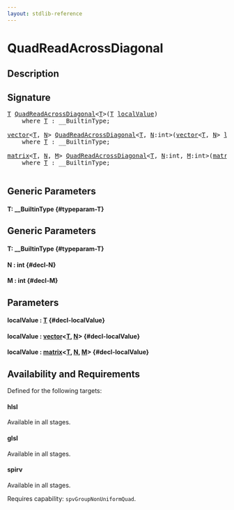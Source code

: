 ```yaml
---
layout: stdlib-reference
---
```


# QuadReadAcrossDiagonal

## Description





## Signature 

<pre>
<a href="/stdlib-reference/global-decls/QuadReadAcrossDiagonal#typeparam-T" class="code_type">T</a> <a href="/stdlib-reference/global-decls/QuadReadAcrossDiagonal">QuadReadAcrossDiagonal</a>&lt;<a href="/stdlib-reference/global-decls/QuadReadAcrossDiagonal#typeparam-T" class="code_type">T</a>&gt;(<a href="/stdlib-reference/global-decls/QuadReadAcrossDiagonal#typeparam-T" class="code_type">T</a> <a href="/stdlib-reference/global-decls/QuadReadAcrossDiagonal#decl-localValue" class="code_param">localValue</a>)
    <span class='code_keyword'>where</span> <a href="/stdlib-reference/global-decls/QuadReadAcrossDiagonal#typeparam-T" class="code_type">T</a> : __BuiltinType;

<a href="/stdlib-reference/types/vector/index">vector</a>&lt;<a href="/stdlib-reference/global-decls/QuadReadAcrossDiagonal#typeparam-T" class="code_type">T</a>, <a href="/stdlib-reference/global-decls/QuadReadAcrossDiagonal#decl-N" class="code_var">N</a>&gt; <a href="/stdlib-reference/global-decls/QuadReadAcrossDiagonal">QuadReadAcrossDiagonal</a>&lt;<a href="/stdlib-reference/global-decls/QuadReadAcrossDiagonal#typeparam-T" class="code_type">T</a>, <a href="/stdlib-reference/global-decls/QuadReadAcrossDiagonal#decl-N" class="code_var">N</a>:<span class="code_keyword">int</span>&gt;(<a href="/stdlib-reference/types/vector/index">vector</a>&lt;<a href="/stdlib-reference/global-decls/QuadReadAcrossDiagonal#typeparam-T" class="code_type">T</a>, <a href="/stdlib-reference/global-decls/QuadReadAcrossDiagonal#decl-N" class="code_var">N</a>&gt; <a href="/stdlib-reference/global-decls/QuadReadAcrossDiagonal#decl-localValue" class="code_param">localValue</a>)
    <span class='code_keyword'>where</span> <a href="/stdlib-reference/global-decls/QuadReadAcrossDiagonal#typeparam-T" class="code_type">T</a> : __BuiltinType;

<a href="/stdlib-reference/types/matrix/index">matrix</a>&lt;<a href="/stdlib-reference/global-decls/QuadReadAcrossDiagonal#typeparam-T" class="code_type">T</a>, <a href="/stdlib-reference/global-decls/QuadReadAcrossDiagonal#decl-N" class="code_var">N</a>, <a href="/stdlib-reference/global-decls/QuadReadAcrossDiagonal#decl-M" class="code_var">M</a>&gt; <a href="/stdlib-reference/global-decls/QuadReadAcrossDiagonal">QuadReadAcrossDiagonal</a>&lt;<a href="/stdlib-reference/global-decls/QuadReadAcrossDiagonal#typeparam-T" class="code_type">T</a>, <a href="/stdlib-reference/global-decls/QuadReadAcrossDiagonal#decl-N" class="code_var">N</a>:<span class="code_keyword">int</span>, <a href="/stdlib-reference/global-decls/QuadReadAcrossDiagonal#decl-M" class="code_var">M</a>:<span class="code_keyword">int</span>&gt;(<a href="/stdlib-reference/types/matrix/index">matrix</a>&lt;<a href="/stdlib-reference/global-decls/QuadReadAcrossDiagonal#typeparam-T" class="code_type">T</a>, <a href="/stdlib-reference/global-decls/QuadReadAcrossDiagonal#decl-N" class="code_var">N</a>, <a href="/stdlib-reference/global-decls/QuadReadAcrossDiagonal#decl-M" class="code_var">M</a>&gt; <a href="/stdlib-reference/global-decls/QuadReadAcrossDiagonal#decl-localValue" class="code_param">localValue</a>)
    <span class='code_keyword'>where</span> <a href="/stdlib-reference/global-decls/QuadReadAcrossDiagonal#typeparam-T" class="code_type">T</a> : __BuiltinType;

</pre>

## Generic Parameters

#### T: \_\_BuiltinType {#typeparam-T}

## Generic Parameters

#### T: \_\_BuiltinType {#typeparam-T}
#### N  : int {#decl-N}
#### M  : int {#decl-M}

## Parameters

#### localValue  : [T](/stdlib-reference/global-decls/QuadReadAcrossDiagonal#typeparam-T) {#decl-localValue}
#### localValue  : [vector](/stdlib-reference/types/vector/index)\<[T](/stdlib-reference/types/vector/index#typeparam-T), [N](/stdlib-reference/types/vector/index#decl-N)\> {#decl-localValue}
#### localValue  : [matrix](/stdlib-reference/types/matrix/index)\<[T](/stdlib-reference/types/matrix/T), [N](/stdlib-reference/types/matrix/index#decl-N), [M](/stdlib-reference/types/matrix/index#decl-M)\> {#decl-localValue}

## Availability and Requirements

Defined for the following targets:

#### hlsl
Available in all stages.

#### glsl
Available in all stages.

#### spirv
Available in all stages.

Requires capability: `spvGroupNonUniformQuad`.


